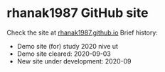 # rhanak1987 GitHub site
Check the site at [rhanak1987.github.io](rhanak1987.github.io)
Brief history:
 - Demo site (for) study 2020 nive ut
 - Demo site cleared: 2020-09-03
 - New site under development: 2020-09
###
